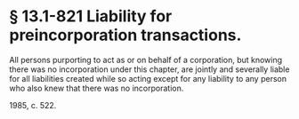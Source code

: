 # § 13.1-821 Liability for preincorporation transactions.

<p>All persons purporting to act as or on behalf of a corporation, but knowing there was no incorporation under this chapter, are jointly and severally liable for all liabilities created while so acting except for any liability to any person who also knew that there was no incorporation.</p><p>1985, c. 522.</p>